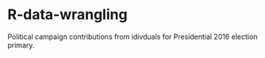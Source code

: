 # R-data-wrangling
Political campaign contributions from idivduals for Presidential 2016 election primary.
